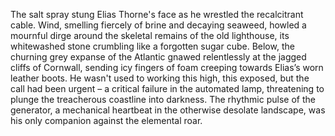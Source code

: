 The salt spray stung Elias Thorne's face as he wrestled the recalcitrant cable.  Wind, smelling fiercely of brine and decaying seaweed, howled a mournful dirge around the skeletal remains of the old lighthouse, its whitewashed stone crumbling like a forgotten sugar cube.  Below, the churning grey expanse of the Atlantic gnawed relentlessly at the jagged cliffs of Cornwall, sending icy fingers of foam creeping towards Elias’s worn leather boots.  He wasn't used to working this high, this exposed, but the call had been urgent – a critical failure in the automated lamp, threatening to plunge the treacherous coastline into darkness.  The rhythmic pulse of the generator, a mechanical heartbeat in the otherwise desolate landscape, was his only companion against the elemental roar.
